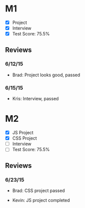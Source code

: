 # M1

- [x] Project
- [x] Interview
- [x] Test Score: 75.5%

## Reviews

### 6/12/15

- Brad: Project looks good, passed

### 6/15/15

- Kris: Interview, passed

# M2

- [x] JS Project
- [x] CSS Project
- [ ] Interview
- [ ] Test Score: 75.5%

## Reviews

### 6/23/15

- Brad: CSS project passed

- Kevin: JS project completed
